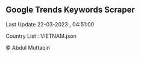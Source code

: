 

## Google Trends Keywords Scraper 
 
Last Update 22-03-2023 , 04:51:00

Country List :
VIETNAM.json



© Abdul Muttaqin 
